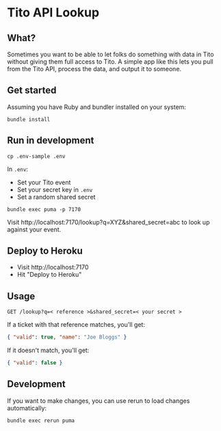 # Tito API Lookup

## What?

Sometimes you want to be able to let folks do something with data in Tito without giving them full access to Tito. A simple app like this lets you pull from the Tito API, process the data, and output it to someone.

## Get started

Assuming you have Ruby and bundler installed on your system:

`bundle install`

## Run in development

`cp .env-sample .env`

In `.env`:

- Set your Tito event
- Set your secret key in `.env`
- Set a random shared secret

`bundle exec puma -p 7170`

Visit http://localhost:7170/lookup?q=XYZ&shared_secret=abc to look up against your event.

## Deploy to Heroku

- Visit http://localhost:7170
- Hit "Deploy to Heroku"

## Usage

`GET /lookup?q=< reference >&shared_secret=< your secret >`

If a ticket with that reference matches, you'll get:

```json
{ "valid": true, "name": "Joe Bloggs" }
```

If it doesn't match, you'll get:

```json
{ "valid": false }
```

## Development

If you want to make changes, you can use rerun to load changes automatically:

`bundle exec rerun puma`
